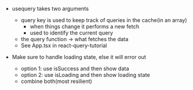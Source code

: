 
- usequery takes two arguments
  - query key is used to keep track of queries in the cache(in an array)
    - when things change it performs a new fetch
    - used to identify the current query
  - the query function -> what fetches the data
  - See App.tsx in react-query-tutorial

- Make sure to handle loading state, else it will error out
  - option 1: use isSuccess and then show data
  - option 2: use isLoading and then show loading state
  - combine both(most resilient)